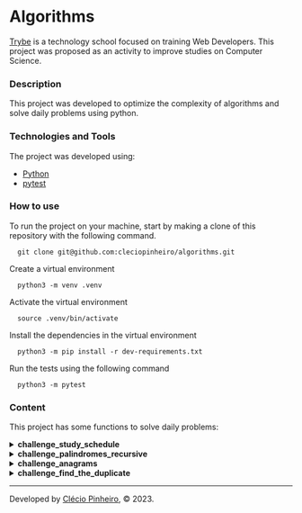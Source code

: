 # Algorithms


[Trybe](https://www.betrybe.com/) is a technology school focused on training Web Developers. This project was proposed as an activity to improve studies on Computer Science.

### Description

This project was developed to optimize the complexity of algorithms and solve daily problems using python.

### Technologies and Tools

The project was developed using:
- [Python](https://www.python.org/)
- [pytest](https://docs.pytest.org/en/7.2.x/)

### How to use

To run the project on your machine, start by making a clone of this repository with the following command.

      git clone git@github.com:cleciopinheiro/algorithms.git
  
Create a virtual environment

      python3 -m venv .venv
    
Activate the virtual environment

      source .venv/bin/activate
    
Install the dependencies in the virtual environment

      python3 -m pip install -r dev-requirements.txt
      
Run the tests using the following command

      python3 -m pytest
      

### Content

This project has some functions to solve daily problems:

<details>

  <summary><strong>challenge_study_schedule</strong></summary>
  
  <br>
  
  `challenges/challenge_study_schedule.py`

You work in a education company and need to know what time there are more students accessing the course. Your system has information about students login and logout times. This function finds how many students are online in a given time when you pass as parameter the `target_time` and a tuples array with the login and logout time.

    
    permanence_period = [(2, 2), (1, 2), (2, 3), (1, 5), (4, 5), (4, 5)] # tuples array
    target_time = 3
    # Answer 3

</details>


<details>

  <summary><strong>challenge_palindromes_recursive</strong></summary>
  
  <br>
  
  `challenges/challenge_palindromes_recursive.py`


This function will receive a string as parameter and determine if it is a palindrome

    
    word = "ABCBA"
    # Answer True
    
    word = "ABCD"
    # Answer False

</details>

<details>

  <summary><strong>challenge_anagrams</strong></summary>
  
  <br>
  
  `challenges/challenge_anagrams.py`


An anagram is a play on words where two words have the same characters but different meanings. This function finds anagrams from input of two strings.

    
    first_string = "Amor"
    second_string = "Roma"
    # Answer True
    
    first_string = "Casa"
    second_string = "Mesa"
    # Answer False

</details>

<details>

  <summary><strong>challenge_find_the_duplicate</strong></summary>
  
  <br>
  
  `challenges/challenge_find_the_duplicate.py`


This function finds the duplicate number when receive a numbers array.
    
    nums = [1, 2, 2, 3]
    # Answer 2
    

</details>


---

Developed by [Clécio Pinheiro](https://www.linkedin.com/in/cleciopinheirodev/), © 2023.
